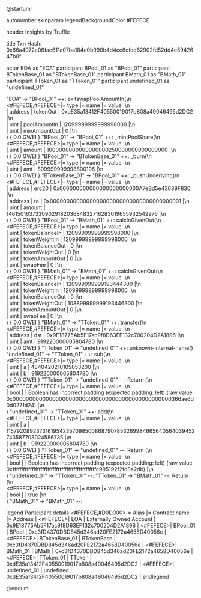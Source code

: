 

@startuml

autonumber
skinparam legendBackgroundColor #FEFECE

<style>
      header {
        HorizontalAlignment left
        FontColor purple
        FontSize 14
        Padding 10
      }
    </style>

header Insights by Truffle

title Txn Hash: 0x66a4072e06fac611c07ba184e0b990b4d4cc6cfed62902fd52dd4e5942647b8f


actor EOA as "EOA"
participant BPool_01 as "BPool_01"
participant BTokenBase_01 as "BTokenBase_01"
participant BMath_01 as "BMath_01"
participant TToken_01 as "TToken_01"
participant undefined_01 as "undefined_01"

"EOA" -> "BPool_01" ++: exitswapPoolAmountIn(\n\
<#FEFECE,#FEFECE>|= type |= name |= value |\n\
| address | tokenOut | 0xdE35a13412F40550019017b808a49046495d2DC2 |\n\
| uint | poolAmountIn | 12099999999999998000 |\n\
| uint | minAmountOut | 0 |\n\
) { 0.0 GWEI }
"BPool_01" -> "BPool_01" ++: _mintPoolShare(\n\
<#FEFECE,#FEFECE>|= type |= name |= value |\n\
| uint | amount | 1000000000000000000250000000000000000 |\n\
) { 0.0 GWEI }
"BPool_01" -> "BTokenBase_01" ++: _burn(\n\
<#FEFECE,#FEFECE>|= type |= name |= value |\n\
| uint | amt | 809999999998800196 |\n\
) { 0.0 GWEI }
"BTokenBase_01" -> "BPool_01" ++: _pushUnderlying(\n\
<#FEFECE,#FEFECE>|= type |= name |= value |\n\
| address | erc20 | 0x000000000000000000000000A7eBd5e43639F830 |\n\
| address | to | 0x0000000000000000000000000000000000000001 |\n\
| uint | amount | 1461501637330902918203684832716283019655932542976 |\n\
) { 0.0 GWEI }
"BPool_01" -> "BMath_01" ++: calcInGivenOut(\n\
<#FEFECE,#FEFECE>|= type |= name |= value |\n\
| uint | tokenBalanceIn | 12099999999999998000 |\n\
| uint | tokenWeightIn | 12099999999999998000 |\n\
| uint | tokenBalanceOut | 0 |\n\
| uint | tokenWeightOut | 0 |\n\
| uint | tokenAmountOut | 0 |\n\
| uint | swapFee | 0 |\n\
) { 0.0 GWEI }
"BMath_01" -> "BMath_01" ++: calcInGivenOut(\n\
<#FEFECE,#FEFECE>|= type |= name |= value |\n\
| uint | tokenBalanceIn | 120999999999193444300 |\n\
| uint | tokenWeightIn | 12099999999999998000 |\n\
| uint | tokenBalanceOut | 0 |\n\
| uint | tokenWeightOut | 108899999999193446300 |\n\
| uint | tokenAmountOut | 0 |\n\
| uint | swapFee | 0 |\n\
) { 0.0 GWEI }
"BMath_01" -> "TToken_01" ++: transfer(\n\
<#FEFECE,#FEFECE>|= type |= name |= value |\n\
| address | dst | 0x9E18775Ab5F17ac9f8D63EF132c700204D2A1896 |\n\
| uint | amt | 919220000005804780 |\n\
) { 0.0 GWEI }
"TToken_01" -> "undefined_01" ++: unknown-internal-name()
"undefined_01" -> "TToken_01" ++: sub(\n\
<#FEFECE,#FEFECE>|= type |= name |= value |\n\
| uint | a | 4840420210105053200 |\n\
| uint | b | 919220000005804780 |\n\
) { 0.0 GWEI }
"TToken_01" -> "undefined_01" --: Return (\n\
<#FEFECE,#FEFECE>|= type |= name |= value |\n\
| bool |  | Boolean has incorrect padding (expected padding: left) (raw value 0x000000000000000000000000000000000000000000000000366ae6d0d0271d24) |\n\
)
"undefined_01" -> "TToken_01" ++: add(\n\
<#FEFECE,#FEFECE>|= type |= name |= value |\n\
| uint | a | 115792089237316195423570985008687907853269984665640564039452743587703024586735 |\n\
| uint | b | 919220000005804780 |\n\
) { 0.0 GWEI }
"TToken_01" -> "undefined_01" --: Return (\n\
<#FEFECE,#FEFECE>|= type |= name |= value |\n\
| bool |  | Boolean has incorrect padding (expected padding: left) (raw value 0xffffffffffffffffffffffffffffffffffffffffffffffffc995192f2fd8e2db) |\n\
)
"undefined_01" -> "TToken_01" --: 
"TToken_01" -> "BMath_01" --: Return (\n\
<#FEFECE,#FEFECE>|= type |= name |= value |\n\
| bool |  | true |\n\
)
"BMath_01" -> "BMath_01" --: 

legend
Participant details
<#FEFECE,#D0D000>|= Alias |= Contract name |= Address |
<#FEFECE>| EOA | Externally Owned Account | 0x9E18775Ab5F17ac9f8D63EF132c700204D2A1896 |
<#FEFECE>| BPool_01 | BPool | 0xc3fD4370DBD845d346ad20FE2172a4658D40056e |
<#FEFECE>| BTokenBase_01 | BTokenBase | 0xc3fD4370DBD845d346ad20FE2172a4658D40056e |
<#FEFECE>| BMath_01 | BMath | 0xc3fD4370DBD845d346ad20FE2172a4658D40056e |
<#FEFECE>| TToken_01 | TToken | 0xdE35a13412F40550019017b808a49046495d2DC2 |
<#FEFECE>| undefined_01 | undefined | 0xdE35a13412F40550019017b808a49046495d2DC2 |
endlegend

@enduml